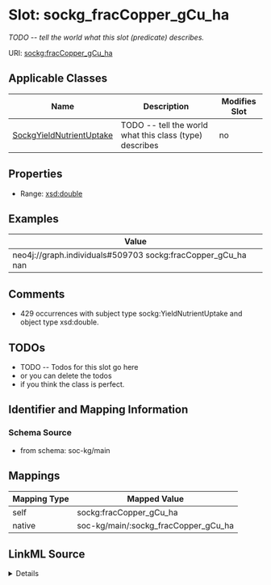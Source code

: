 

# Slot: sockg_fracCopper_gCu_ha


_TODO -- tell the world what this slot (predicate) describes._





URI: [sockg:fracCopper_gCu_ha](http://www.semanticweb.org/sockg/ontologies/2024/0/soil-carbon-ontology/fracCopper_gCu_ha)



<!-- no inheritance hierarchy -->





## Applicable Classes

| Name | Description | Modifies Slot |
| --- | --- | --- |
| [SockgYieldNutrientUptake](../classes/SockgYieldNutrientUptake.md) | TODO -- tell the world what this class (type) describes |  no  |







## Properties

* Range: [xsd:double](http://www.w3.org/2001/XMLSchema#double)






## Examples

| Value |
| --- |
| neo4j://graph.individuals#509703 sockg:fracCopper_gCu_ha nan |

## Comments

* 429 occurrences with subject type sockg:YieldNutrientUptake and object type xsd:double.

## TODOs

* TODO -- Todos for this slot go here
* or you can delete the todos
* if you think the class is perfect.

## Identifier and Mapping Information







### Schema Source


* from schema: soc-kg/main




## Mappings

| Mapping Type | Mapped Value |
| ---  | ---  |
| self | sockg:fracCopper_gCu_ha |
| native | soc-kg/main/:sockg_fracCopper_gCu_ha |




## LinkML Source

<details>
```yaml
name: sockg_fracCopper_gCu_ha
description: TODO -- tell the world what this slot (predicate) describes.
todos:
- TODO -- Todos for this slot go here
- or you can delete the todos
- if you think the class is perfect.
comments:
- 429 occurrences with subject type sockg:YieldNutrientUptake and object type xsd:double.
examples:
- value: neo4j://graph.individuals#509703 sockg:fracCopper_gCu_ha nan
from_schema: soc-kg/main
rank: 1000
slot_uri: sockg:fracCopper_gCu_ha
alias: sockg_fracCopper_gCu_ha
domain_of:
- sockg_YieldNutrientUptake
range: double

```
</details>